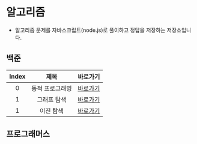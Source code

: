 # 알고리즘

- 알고리즘 문제를 자바스크립트(node.js)로 풀이하고 정답을 저장하는 저장소입니다.

## 백준

| Index |      제목       |                                        바로가기                                        |
| :---: | :-------------: | :------------------------------------------------------------------------------------: |
|   0   | 동적 프로그래밍 | [바로가기](https://github.com/navyjeongs/algorithm/tree/master/BOJ/DynamicProgramming) |
|   1   |   그래프 탐색   |   [바로가기](https://github.com/navyjeongs/algorithm/tree/master/BOJ/GraphTraversal)   |
|   1   |   이진 탐색   |   [바로가기](https://github.com/navyjeongs/algorithm/tree/master/BOJ/BinarySearch)   |
## 프로그래머스
